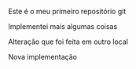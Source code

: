 Este é o meu primeiro repositório git

Implementei mais algumas coisas

Alteração que foi feita em outro local

Nova implementação